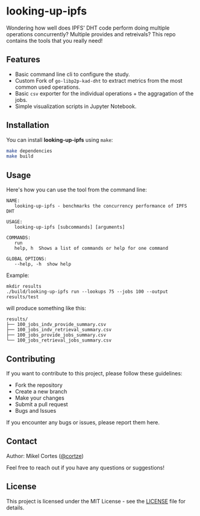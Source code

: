 # looking-up-ipfs
Wondering how well does IPFS' DHT code perform doing multiple operations concurrently? Multiple provides and retreivals? This repo contains the tools that you really need!

## Features

- Basic command line cli to configure the study.
- Custom Fork of `go-libp2p-kad-dht` to extract metrics from the most common used operations.
- Basic `csv` exporter for the individual operations + the aggragation of the jobs.
- Simple visualization scripts in Jupyter Notebook.

## Installation

You can install **looking-up-ipfs** using `make`:

```bash
make dependencies
make build
```

## Usage
Here's how you can use the tool from the command line:

```shell
NAME:
   looking-up-ipfs - benchmarks the concurrency performance of IPFS DHT

USAGE:
   looking-up-ipfs [subcommands] [arguments]

COMMANDS:
   run      
   help, h  Shows a list of commands or help for one command

GLOBAL OPTIONS:
   --help, -h  show help
```

Example: 
```shell
mkdir results
./build/looking-up-ipfs run --lookups 75 --jobs 100 --output results/test
```

will produce something like this:
```
results/
├── 100_jobs_indv_provide_summary.csv
├── 100_jobs_indv_retrieval_summary.csv
├── 100_jobs_provide_jobs_summary.csv
└── 100_jobs_retrieval_jobs_summary.csv
```

## Contributing
If you want to contribute to this project, please follow these guidelines:

- Fork the repository
- Create a new branch
- Make your changes
- Submit a pull request
- Bugs and Issues

If you encounter any bugs or issues, please report them here.

## Contact
Author: Mikel Cortes ([@cortze](https://github.com/cortze))

Feel free to reach out if you have any questions or suggestions!

## License
This project is licensed under the MIT License - see the [LICENSE](https://github.com/cortze/looking-up-ipfs/blob/main/LICENSE) file for details.
